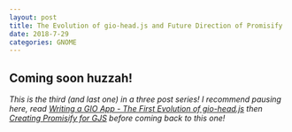 ```yaml
---
layout: post
title: The Evolution of gio-head.js and Future Direction of Promisify
date: 2018-7-29
categories: GNOME
---
```


## Coming soon huzzah!

*This is the third (and last one) in a three post series! I recommend pausing here, read [Writing a GIO App - The First Evolution of gio-head.js](https://avizajac.com/gnome/2018/07/29/creating-gio-head.html) then [Creating Promisify for GJS](https://avizajac.com/gnome/2018/07/29/creating-promisify.html) before coming back to this one!*